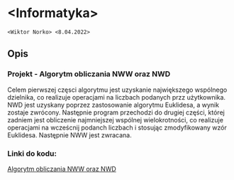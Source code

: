 # \<Informatyka>

`<Wiktor Norko> <8.04.2022>`

## Opis

### Projekt - Algorytm obliczania NWW oraz NWD
Celem pierwszej częsci algorytmu jest uzyskanie największego wspólnego dzielnika, co realizuje operacjami na liczbach podanych przz użytkownika. NWD jest uzyskany poprzez zastosowanie algorytmu Euklidesa, a wynik zostaje zwrócony. Następnie program przechodzi do drugiej części, której zadniem jest obliczenie najmniejszej wspólnej wielokrotności, co realizuje operacjami na wcześcnij podanch liczbach i stosując zmodyfikowany wzór Euklidesa. Następnie NWW jest zwracana.


### Linki do kodu:
[Algorytm obliczania NWW oraz NWD](https://github.com/WiktorNorek/Informatyka/blob/main/pierwsze-final-2.cpp)
